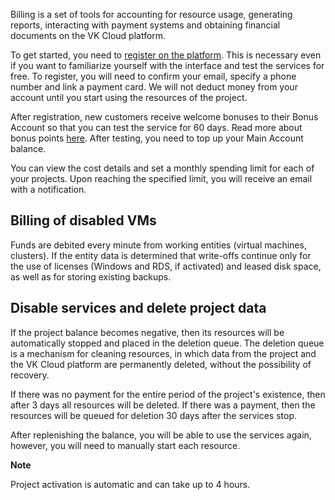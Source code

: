 Billing is a set of tools for accounting for resource usage, generating reports, interacting with payment systems and obtaining financial documents on the VK Cloud platform.

To get started, you need to [register on the platform](https://mcs.mail.ru/docs/en/additionals/start/get-started/registration). This is necessary even if you want to familiarize yourself with the interface and test the services for free. To register, you will need to confirm your email, specify a phone number and link a payment card. We will not deduct money from your account until you start using the resources of the project.

After registration, new customers receive welcome bonuses to their Bonus Account so that you can test the service for 60 days. Read more about bonus points [here](https://mcs.mail.ru/docs/en/additionals/billing/concepts/promotions). After testing, you need to top up your Main Account balance.

You can view the cost details and set a monthly spending limit for each of your projects. Upon reaching the specified limit, you will receive an email with a notification.

## Billing of disabled VMs

Funds are debited every minute from working entities (virtual machines, clusters). If the entity data is determined that write-offs continue only for the use of licenses (Windows and RDS, if activated) and leased disk space, as well as for storing existing backups.

## Disable services and delete project data

If the project balance becomes negative, then its resources will be automatically stopped and placed in the deletion queue. The deletion queue is a mechanism for cleaning resources, in which data from the project and the VK Cloud platform are permanently deleted, without the possibility of recovery.

If there was no payment for the entire period of the project's existence, then after 3 days all resources will be deleted. If there was a payment, then the resources will be queued for deletion 30 days after the services stop.

After replenishing the balance, you will be able to use the services again, however, you will need to manually start each resource.

<info>

**Note**

Project activation is automatic and can take up to 4 hours.

</info>
